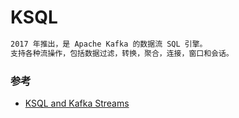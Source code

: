 # KSQL
```md
2017 年推出，是 Apache Kafka 的数据流 SQL 引擎。
支持各种流操作，包括数据过滤，转换，聚合，连接，窗口和会话。
```


### 参考
* [KSQL and Kafka Streams](https://docs.confluent.io/current/ksql/docs/index.html)